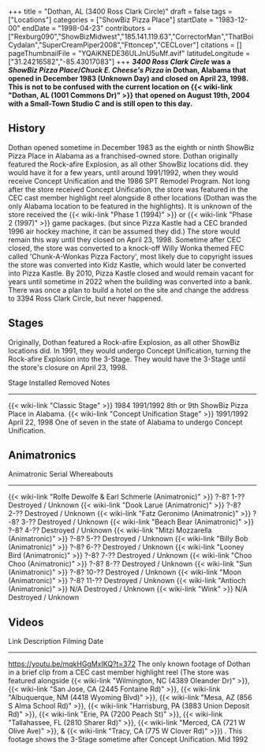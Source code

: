+++
title = "Dothan, AL (3400 Ross Clark Circle)"
draft = false
tags = ["Locations"]
categories = ["ShowBiz Pizza Place"]
startDate = "1983-12-00"
endDate = "1998-04-23"
contributors = ["Rexburg090","ShowBizMidwest","185.141.119.63","CorrectorMan","ThatBoiCydalan","SuperCreamPiper2008","Fttoncep","CECLover"]
citations = []
pageThumbnailFile = "YQAiKNEDE36ULJnU5uMf.avif"
latitudeLongitude = ["31.24216582","-85.43017083"]
+++
***3400 Ross Clark Circle* was a *ShowBiz Pizza Place*/*Chuck E. Cheese's Pizza* in Dothan, Alabama that opened in December 1983 (Unknown Day) and closed on April 23, 1998.
This is not to be confused with the current location on {{< wiki-link "Dothan, AL (1001 Commons Dr)" >}} that opened on August 19th, 2004 with a Small-Town Studio C and is still open to this day.**

## History

Dothan opened sometime in December 1983 as the eighth or ninth ShowBiz Pizza Place in Alabama as a franchised-owned store. Dothan originally featured the Rock-afire Explosion, as all other ShowBiz locations did. they would have it for a few years, until around 1991/1992, when they would receive Concept Unification and the 1986 SPT Remodel Program. Not long after the store received Concept Unification, the store was featured in the CEC cast member highlight reel alongside 8 other locations (Dothan was the only Alabama location to be featured in the highlights). It is unknown of the store received the {{< wiki-link "Phase 1 (1994)" >}} or {{< wiki-link "Phase 2 (1997)" >}} game packages. (but since Pizza Kastle had a CEC branded 1996 air hockey machine, it can be assumed they did.) The store would remain this way until they closed on April 23, 1998. Sometime after CEC closed, the store was converted to a knock-off Willy Wonka themed FEC called 'Chunk-A-Wonkas Pizza Factory', most likely due to copyright issues the store was converted into Kidz Kastle, which would later be converted into Pizza Kastle. By 2010, Pizza Kastle closed and would remain vacant for years until sometime in 2022 when the building was converted into a bank. There was once a plan to build a hotel on the site and change the address to 3394 Ross Clark Circle, but never happened.

## Stages

Originally, Dothan featured a Rock-afire Explosion, as all other ShowBiz locations did. In 1991, they would undergo Concept Unification, turning the Rock-afire Explosion into the 3-Stage. They would have the 3-Stage until the store's closure on April 23, 1998.

  Stage                                               Installed   Removed          Notes
  --------------------------------------------------- ----------- ---------------- ----------------------------------------------------------------------
  {{< wiki-link "Classic Stage" >}}               1984        1991/1992        8th or 9th ShowBiz Pizza Place in Alabama.
  {{< wiki-link "Concept Unification Stage" >}}   1991/1992   April 22, 1998   One of seven in the state of Alabama to undergo Concept Unification.

## Animatronics

  Animatronic                                                           Serial       Whereabouts
  --------------------------------------------------------------------- ------------ ---------------------
  {{< wiki-link "Rolfe Dewolfe & Earl Schmerle (Animatronic)" >}}   ?-8? 1-??    Destroyed / Unknown
  {{< wiki-link "Dook Larue (Animatronic)" >}}                      ?-8? 2-??    Destroyed / Unknown
  {{< wiki-link "Fatz Geronimo (Animatronic)" >}}                   ?-8? 3-??    Destroyed / Unknown
  {{< wiki-link "Beach Bear (Animatronic)" >}}                      ?-8? 4-??    Destroyed / Unknown
  {{< wiki-link "Mitzi Mozzarella (Animatronic)" >}}                ?-8? 5-??    Destroyed / Unknown
  {{< wiki-link "Billy Bob (Animatronic)" >}}                       ?-8? 6-??    Destroyed / Unknown
  {{< wiki-link "Looney Bird (Animatronic)" >}}                     ?-8? 7-??    Destroyed / Unknown
  {{< wiki-link "Choo Choo (Animatronic)" >}}                       ?-8? 8-??    Destroyed / Unknown
  {{< wiki-link "Sun (Animatronic)" >}}                             ?-8? 10-??   Destroyed / Unknown
  {{< wiki-link "Moon (Animatronic)" >}}                            ?-8? 11-??   Destroyed / Unknown
  {{< wiki-link "Antioch (Animatronic)" >}}                         N/A          Destroyed / Unknown
  {{< wiki-link "Wink" >}}                                          N/A          Destroyed / Unknown

## Videos

  Link                                 Description                                                                                                                                                                                                                                                                                                                                                                                                                                                                                                                                                                                                                                                                                                                        Filming Date
  ------------------------------------ ---------------------------------------------------------------------------------------------------------------------------------------------------------------------------------------------------------------------------------------------------------------------------------------------------------------------------------------------------------------------------------------------------------------------------------------------------------------------------------------------------------------------------------------------------------------------------------------------------------------------------------------------------------------------------------------------------------------------------------- --------------
  https://youtu.be/mqkHGgMxIKQ?t=372   The only known footage of Dothan in a brief clip from a CEC cast member highlight reel (The store was featured alongside {{< wiki-link "Wilmington, NC (4389 Oleander Dr)" >}}, {{< wiki-link "San Jose, CA (2445 Fontaine Rd)" >}}, {{< wiki-link "Albuquerque, NM (4418 Wyoming Blvd)" >}}, {{< wiki-link "Mesa, AZ (856 S Alma School Rd)" >}}, {{< wiki-link "Harrisburg, PA (3883 Union Deposit Rd)" >}}, {{< wiki-link "Erie, PA (7200 Peach St)" >}}, {{< wiki-link "Tallahassee, FL (2810 Sharer Rd)" >}}, {{< wiki-link "Merced, CA (721 W Olive Ave)" >}}, & {{< wiki-link "Tracy, CA (775 W Clover Rd)" >}}) . This footage shows the 3-Stage sometime after Concept Unification.   Mid 1992
